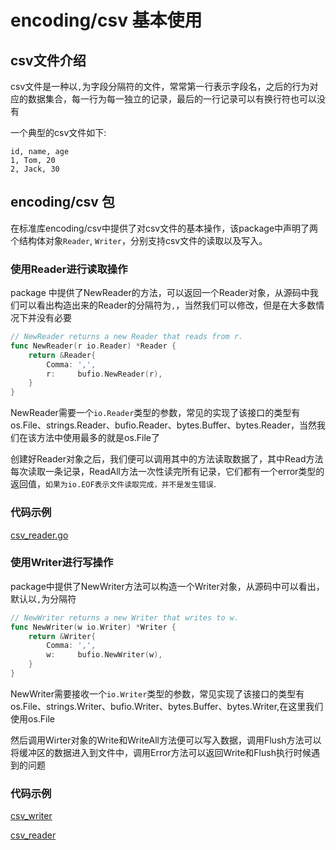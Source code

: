 # encoding/csv 基本使用

## csv文件介绍
csv文件是一种以`,`为字段分隔符的文件，常常第一行表示字段名，之后的行为对应的数据集合，每一行为每一独立的记录，最后的一行记录可以有换行符也可以没有

一个典型的csv文件如下:

```
id, name, age
1, Tom, 20
2, Jack, 30
```

## encoding/csv 包
在标准库encoding/csv中提供了对csv文件的基本操作，该package中声明了两个结构体对象`Reader`, `Writer`，分别支持csv文件的读取以及写入。

### 使用Reader进行读取操作
package 中提供了NewReader的方法，可以返回一个Reader对象，从源码中我们可以看出构造出来的Reader的分隔符为`,`，当然我们可以修改，但是在大多数情况下并没有必要
```go
// NewReader returns a new Reader that reads from r.
func NewReader(r io.Reader) *Reader {
	return &Reader{
		Comma: ',',
		r:     bufio.NewReader(r),
	}
}
```

NewReader需要一个`io.Reader`类型的参数，常见的实现了该接口的类型有os.File、strings.Reader、bufio.Reader、bytes.Buffer、bytes.Reader，当然我们在该方法中使用最多的就是os.File了

创建好Reader对象之后，我们便可以调用其中的方法读取数据了，其中Read方法每次读取一条记录，ReadAll方法一次性读完所有记录，它们都有一个error类型的返回值，`如果为io.EOF表示文件读取完成，并不是发生错误`.

### 代码示例
[csv_reader.go](csv_reader.go)

### 使用Writer进行写操作
package中提供了NewWriter方法可以构造一个Writer对象，从源码中可以看出，默认以`,`为分隔符
```go
// NewWriter returns a new Writer that writes to w.
func NewWriter(w io.Writer) *Writer {
	return &Writer{
		Comma: ',',
		w:     bufio.NewWriter(w),
	}
}
```
NewWriter需要接收一个`io.Writer`类型的参数，常见实现了该接口的类型有os.File、strings.Writer、bufio.Writer、bytes.Buffer、bytes.Writer,在这里我们使用os.File

然后调用Wirter对象的Write和WriteAll方法便可以写入数据，调用Flush方法可以将缓冲区的数据进入到文件中，调用Error方法可以返回Write和Flush执行时候遇到的问题

### 代码示例
[csv_writer](csv_writer.go)

[csv_reader](csv_reader.go)

